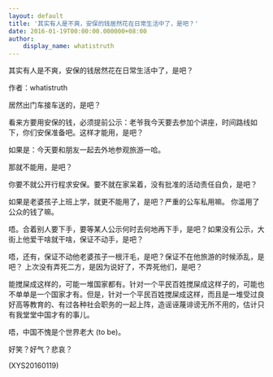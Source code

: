 ```yaml
---
layout: default
title: '其实有人是不爽，安保的钱居然花在日常生活中了，是吧？'
date: 2016-01-19T00:00:00.000000+08:00
author:
    display_name: whatistruth
---
```


其实有人是不爽，安保的钱居然花在日常生活中了，是吧？

作者：whatistruth

居然出门车接车送的，是吧？

看来方要用安保的钱，必须提前公示：老爷我今天要去参加个讲座，时间路线如下，你们安保准备吧。这样才能用，是吧？

如果是：今天要和朋友一起去外地参观旅游一哈。

那就不能用，是吧？

你要不就公开行程求安保。要不就在家呆着，没有批准的活动责任自负，是吧？

如果是老婆孩子上班上学，就更不能用了，是吧？严重的公车私用嘛。 你滥用了公众的钱了嘛。

唔。合着别人要下手，要等某人公示何时去何地再下手，是吧？如果没有公示，大街上他爱干啥就干啥，保证不动手，是吧？

唔，还有，保证不动他老婆孩子一根汗毛，是吧？保证不在他旅游的时候添乱，是吧？ 上次没有弄死二方，是因为说好了，不弄死他们，是吧？

能搅屎成这样的，可能一堆国家都有。针对一个平民百姓搅屎成这样子的，可能也不单单是一个国家才有。但是，针对一个平民百姓搅屎成这样，而且是一堆受过良好高等教育的、有过各种社会职务的一起上阵，造谣诬蔑诽谤无所不用的，估计只有我堂堂中国才有的事儿。

唔，中国不愧是个世界老大 (to be)。

好笑？好气？悲哀？

(XYS20160119)


